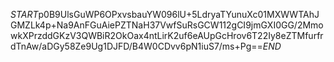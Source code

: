 $START$p0B9UlsGuWP6OPxvsbauYW096lU+5LdryaTYunuXc01MXWWTAhJGMZLk4p+Na9AnFGuAiePZTNaH37VwfSuRsGCW112gCI9jmGXI0GG/2MmowkXPrzddGKzV3QWBiR2OkOax4ntLirK2uf6eAUpGcHrov6T22Iy8eZTMfurfrdTnAw/aDGy58Ze9Ug1DJFD/B4W0CDvv6pN1iuS7/ms+Pg==$END$